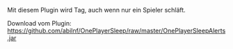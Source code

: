 Mit diesem Plugin wird Tag, auch wenn nur ein Spieler schläft.

Download vom Plugin: https://github.com/abilnf/OnePlayerSleep/raw/master/OnePlayerSleepAlerts.jar
